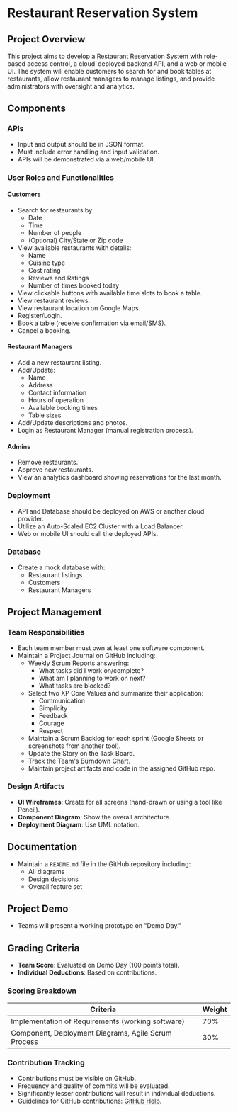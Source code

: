 # Restaurant Reservation System

## Project Overview
This project aims to develop a Restaurant Reservation System with role-based access control, a cloud-deployed backend API, and a web or mobile UI. The system will enable customers to search for and book tables at restaurants, allow restaurant managers to manage listings, and provide administrators with oversight and analytics.

## Components
### APIs
- Input and output should be in JSON format.
- Must include error handling and input validation.
- APIs will be demonstrated via a web/mobile UI.

### User Roles and Functionalities
#### Customers
- Search for restaurants by:
  - Date
  - Time
  - Number of people
  - (Optional) City/State or Zip code
- View available restaurants with details:
  - Name
  - Cuisine type
  - Cost rating
  - Reviews and Ratings
  - Number of times booked today
- View clickable buttons with available time slots to book a table.
- View restaurant reviews.
- View restaurant location on Google Maps.
- Register/Login.
- Book a table (receive confirmation via email/SMS).
- Cancel a booking.

#### Restaurant Managers
- Add a new restaurant listing.
- Add/Update:
  - Name
  - Address
  - Contact information
  - Hours of operation
  - Available booking times
  - Table sizes
- Add/Update descriptions and photos.
- Login as Restaurant Manager (manual registration process).

#### Admins
- Remove restaurants.
- Approve new restaurants.
- View an analytics dashboard showing reservations for the last month.

### Deployment
- API and Database should be deployed on AWS or another cloud provider.
- Utilize an Auto-Scaled EC2 Cluster with a Load Balancer.
- Web or mobile UI should call the deployed APIs.

### Database
- Create a mock database with:
  - Restaurant listings
  - Customers
  - Restaurant Managers

## Project Management
### Team Responsibilities
- Each team member must own at least one software component.
- Maintain a Project Journal on GitHub including:
  - Weekly Scrum Reports answering:
    - What tasks did I work on/complete?
    - What am I planning to work on next?
    - What tasks are blocked?
  - Select two XP Core Values and summarize their application:
    - Communication
    - Simplicity
    - Feedback
    - Courage
    - Respect
  - Maintain a Scrum Backlog for each sprint (Google Sheets or screenshots from another tool).
  - Update the Story on the Task Board.
  - Track the Team's Burndown Chart.
  - Maintain project artifacts and code in the assigned GitHub repo.

### Design Artifacts
- **UI Wireframes**: Create for all screens (hand-drawn or using a tool like Pencil).
- **Component Diagram**: Show the overall architecture.
- **Deployment Diagram**: Use UML notation.

## Documentation
- Maintain a `README.md` file in the GitHub repository including:
  - All diagrams
  - Design decisions
  - Overall feature set

## Project Demo
- Teams will present a working prototype on "Demo Day."

## Grading Criteria
- **Team Score**: Evaluated on Demo Day (100 points total).
- **Individual Deductions**: Based on contributions.

### Scoring Breakdown
| Criteria | Weight |
|----------|--------|
| Implementation of Requirements (working software) | 70% |
| Component, Deployment Diagrams, Agile Scrum Process | 30% |

### Contribution Tracking
- Contributions must be visible on GitHub.
- Frequency and quality of commits will be evaluated.
- Significantly lesser contributions will result in individual deductions.
- Guidelines for GitHub contributions: [GitHub Help](https://help.github.com/articles/why-are-my-contributions-not-showing-up-on-my-profile/).
